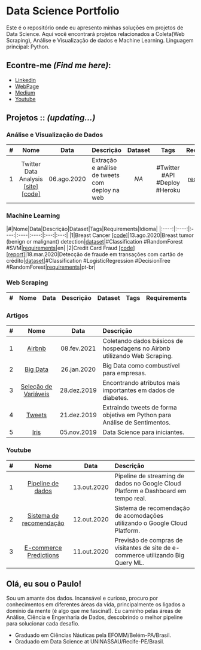 
# Data Science Portfolio

Este é o repositório onde eu apresento minhas soluções em projetos de Data Science. Aqui você encontrará projetos relacionados a Coleta(Web Scraping), Análise e Visualização de dados e Machine Learning. Linguagem principal: Python.

## Econtre-me *(Find me here)*:

* [Linkedin](https://linkedin.com/in/dspauloplima)
* [WebPage](https://dspauloplima.github.io)
* [Medium](https://dspauloplima.medium.com)
* [Youtube](https://www.youtube.com/channel/UCYWAGd2hiipE0pg8h9tieIw)

## Projetos :: *(updating...)*

### Análise e Visualização de Dados

|#|Nome|Data|Descrição|Dataset|Tags|Requirements|
|:----:|:----:|:----:|:----|:----:|:---:|:---:|
|1|Twitter Data Analysis [[site]](https://tweet-analysis-py.herokuapp.com/) [[code]](https://github.com/dspauloplima/twitter-py/blob/master/documentation.ipynb)|06.ago.2020|Extração e análise de tweets com deploy na web|*NA*|#Twitter #API #Deploy #Heroku|[requirements](https://github.com/dspauloplima/twitter-py/blob/master/requirements.txt)|

### Machine Learning

|#|Nome|Data|Descrição|Dataset|Tags|Requirements|Idioma|
|:----:|:----:|:----:|:----|:----:|:---:|:---:|
|1|Breast Cancer [[code]](/breast_cancer/Breast_cancer.ipynb)|13.ago.2020|Breast tumor (benign or malignant) detection|[dataset](https://www.kaggle.com/uciml/breast-cancer-wisconsin-data)|#Classification #RandomForest #SVM|[requirements](/breast_cancer/requirements.txt)|en|
|2|Credit Card Fraud [[code]](/credit_fraud_detection/credit_fraud.ipynb) [[report]](/credit_fraud_detection/report_credit_card.pdf)|18.mar.2020|Detecção de fraude em transações com cartão de crédito|[dataset](/credit_fraud_detection/data/creditcard.csv)|#Classification #LogisticRegression #DecisionTree #RandomForest|[requirements](/credit_fraud_detection/requirements.txt)|pt-br|


### Web Scraping

|#|Nome|Data|Descrição|Dataset|Tags|Requirements|
|:----:|:----:|:----|:----:|:----:|:---:|:---:|

### Artigos

|#|Nome|Data|Descrição|
|:----:|:----:|:----:|:----|
|1|[Airbnb](https://dspauloplima.medium.com/web-scraping-catando-o-b%C3%A1sico-em-hospedagens-no-airbnb-pernambuco-a5f036ef3879)|08.fev.2021|Coletando dados básicos de hospedagens no Airbnb utilizando Web Scraping.|
|2|[Big Data](https://dspauloplima.medium.com/big-data-como-combust%C3%ADvel-para-empresas-c156047a1dae)|26.jan.2020|Big Data como combustível para empresas.|
|3|[Seleção de Variáveis](https://dspauloplima.medium.com/encontrando-atributos-mais-importantes-em-dados-de-diabetes-b39d644c275c)|28.dez.2019|Encontrando atributos mais importantes em dados de diabetes.|
|4|[Tweets](https://dspauloplima.medium.com/extraindo-tweets-de-forma-objetiva-em-python-para-an%C3%A1lise-de-sentimentos-74e1910ff4c3)|21.dez.2019|Extraindo tweets de forma objetiva em Python para Análise de Sentimentos.|
|5|[Iris](https://dspauloplima.medium.com/data-science-para-iniciantes-iris-ec17b205f0d6)|05.nov.2019|Data Science para iniciantes.|

### Youtube

|#|Nome|Data|Descrição|
|:----:|:----:|:----:|:----|
|1|[Pipeline de dados](https://youtu.be/zaAaactdd2Y)|13.out.2020|Pipeline de streaming de dados no Google Cloud Platform e Dashboard em tempo real.|
|2|[Sistema de recomendação](https://youtu.be/du5vuJZUzTA)|12.out.2020|Sistema de recomendação de acomodações utilizando o Google Cloud Platform.|
|3|[E-commerce Predictions](https://youtu.be/x1MIinOOl5s)|11.out.2020|Previsão de compras de visitantes de site de e-commerce utilizando Big Query ML.|

## Olá, eu sou o Paulo!

Sou um amante dos dados. Incansável e curioso, procuro por conhecimentos em diferentes áreas da vida, principalmente os ligados a domínio da mente (é algo que me fascina!). Eu caminho pelas áreas de Análise, Ciência e Engenharia de Dados, descobrindo o melhor pipeline para solucionar cada desafio.

* Graduado em Ciências Náuticas pela EFOMM/Belém-PA/Brasil.
* Graduado em Data Science at UNINASSAU/Recife-PE/Brasil.